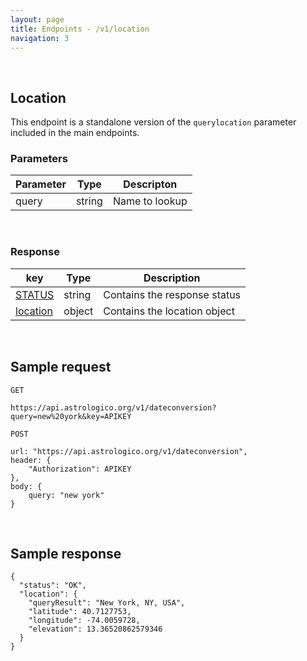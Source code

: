 ```yaml
---
layout: page
title: Endpoints - /v1/location
navigation: 3
---
```


<style>
	.inner a {
		color: royalblue;
		font-weight: bold;
	}
	.inner code {
		font-size: 100%;
	}
	.sidebar {
		width: 30%
	}
	.navigation li {
		padding: 5px;
	}
</style>

<br>

## Location

This endpoint is a standalone version of the  `querylocation` parameter included in the main endpoints.

### Parameters

| Parameter | Type | Descripton |
|---|---|---|
| query | string | Name to lookup |

<br>

### Response

| key | Type | Description |
|---|---|---|
| [STATUS](/astrologico/res_status.html) | string | Contains the response status |
| [location](/astrologico/res_metadata.html) | object | Contains the location object |

<br>

## Sample request

```
GET

https://api.astrologico.org/v1/dateconversion?query=new%20york&key=APIKEY
```

```
POST

url: "https://api.astrologico.org/v1/dateconversion",
header: {
	"Authorization": APIKEY
},
body: {
	query: "new york"
}
```

<br>

## Sample response

```
{
  "status": "OK",
  "location": {
    "queryResult": "New York, NY, USA",
    "latitude": 40.7127753,
    "longitude": -74.0059728,
    "elevation": 13.36520862579346
  }
}
```

<br><br><br>
